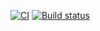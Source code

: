 [![CI](https://github.com/MiXACT/env/actions/workflows/web.yml/badge.svg)](https://github.com/MiXACT/env/actions/workflows/web.yml)
[![Build status](https://ci.appveyor.com/api/projects/status/s8wpp2q7pu7bwun4?svg=true)](https://ci.appveyor.com/project/MiXACT/env)